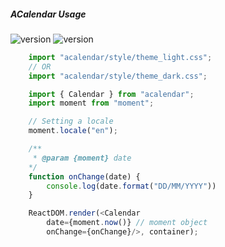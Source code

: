 ##### ACalendar Usage

![version](https://img.shields.io/github/package-json/v/sveridovd/acalendar?color=%2339aa56)
![version](https://img.shields.io/github/commit-activity/w/sveridovd/acalendar)

```javascript
    import "acalendar/style/theme_light.css";
    // OR
    import "acalendar/style/theme_dark.css";

    import { Calendar } from "acalendar";
    import moment from "moment"; 

    // Setting a locale
    moment.locale("en");

    /**
     * @param {moment} date
    */
    function onChange(date) {
        console.log(date.format("DD/MM/YYYY"))
    }   

    ReactDOM.render(<Calendar 
        date={moment.now()} // moment object
        onChange={onChange}/>, container);
```